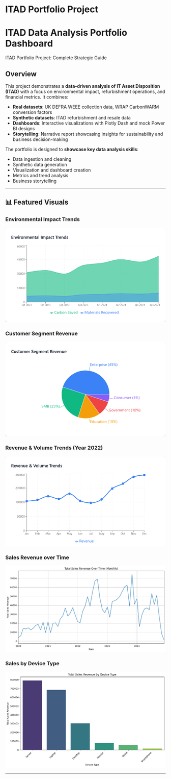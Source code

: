 # ITAD Portfolio Project


# ITAD Data Analysis Portfolio Dashboard
ITAD Portfolio Project: Complete Strategic Guide

## Overview
This project demonstrates a **data-driven analysis of IT Asset Disposition (ITAD)** with a focus on environmental impact, refurbishment operations, and financial metrics. It combines:

- **Real datasets**: UK DEFRA WEEE collection data, WRAP CarbonWARM conversion factors
- **Synthetic datasets**: ITAD refurbishment and resale data
- **Dashboards**: Interactive visualizations with Plotly Dash and mock Power BI designs
- **Storytelling**: Narrative report showcasing insights for sustainability and business decision-making

The portfolio is designed to **showcase key data analysis skills**:
- Data ingestion and cleaning
- Synthetic data generation
- Visualization and dashboard creation
- Metrics and trend analysis
- Business storytelling

---

## 📊 Featured Visuals

### Environmental Impact Trends
![Environmental Trends](/Images/Environment.png)

### Customer Segment Revenue
![Customer Segment Revenue](/Images/Customer.png)

### Revenue & Volume Trends (Year 2022)
![Revenue & Volume Trends](/Images/Revenue.png)

### Sales Revenue over Time 
![Sales Revenue over Time](/Images/Sales_Revenue_Time.png)

### Sales by Device Type
![Sales by Device Type](/Images/Sales_Device_Type.png)

---



